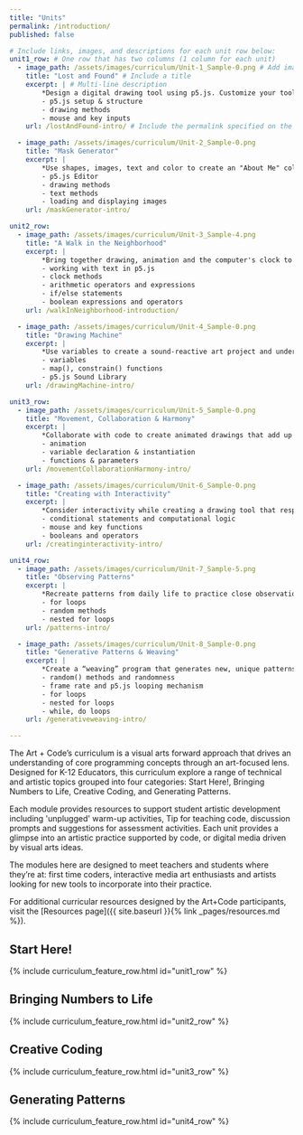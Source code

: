 ```yaml
---
title: "Units"
permalink: /introduction/
published: false

# Include links, images, and descriptions for each unit row below:
unit1_row: # One row that has two columns (1 column for each unit)
  - image_path: /assets/images/curriculum/Unit-1_Sample-0.png # Add image in /assets/images and link it here
    title: "Lost and Found" # Include a title
    excerpt: | # Multi-line description
        *Design a digital drawing tool using p5.js. Customize your tool to express unique qualities of line and composition!* 
        - p5.js setup & structure
        - drawing methods
        - mouse and key inputs
    url: /lostAndFound-intro/ # Include the permalink specified on the unit's page

  - image_path: /assets/images/curriculum/Unit-2_Sample-0.png
    title: "Mask Generator"
    excerpt: |
        *Use shapes, images, text and color to create an "About Me" collage to create a self-portrait while exploring the p5.js editor and its many features.* 
        - p5.js Editor
        - drawing methods
        - text methods
        - loading and displaying images
    url: /maskGenerator-intro/

unit2_row:
  - image_path: /assets/images/curriculum/Unit-3_Sample-4.png
    title: "A Walk in the Neighborhood"
    excerpt: |
        *Bring together drawing, animation and the computer's clock to engage with **time** as an artistic concept and design your own clock!*
        - working with text in p5.js
        - clock methods
        - arithmetic operators and expressions
        - if/else statements
        - boolean expressions and operators
    url: /walkInNeighborhood-introduction/

  - image_path: /assets/images/curriculum/Unit-4_Sample-0.png
    title: "Drawing Machine"
    excerpt: |
        *Use variables to create a sound-reactive art project and understand the way data can feed into inputs and outputs*
        - variables
        - map(), constrain() functions
        - p5.js Sound Library
    url: /drawingMachine-intro/

unit3_row:
  - image_path: /assets/images/curriculum/Unit-5_Sample-0.png
    title: "Movement, Collaboration & Harmony"
    excerpt: |
        *Collaborate with code to create animated drawings that add up to more than the sum of their parts.*
        - animation
        - variable declaration & instantiation
        - functions & parameters
    url: /movementCollaborationHarmony-intro/

  - image_path: /assets/images/curriculum/Unit-6_Sample-0.png
    title: "Creating with Interactivity"
    excerpt: |
        *Consider interactivity while creating a drawing tool that responds to user inputs.*
        - conditional statements and computational logic
        - mouse and key functions
        - booleans and operators
    url: /creatinginteractivity-intro/

unit4_row:
  - image_path: /assets/images/curriculum/Unit-7_Sample-5.png
    title: "Observing Patterns"
    excerpt: |
        *Recreate patterns from daily life to practice close observation and iteration.*
        - for loops
        - random methods
        - nested for loops
    url: /patterns-intro/

  - image_path: /assets/images/curriculum/Unit-8_Sample-0.png
    title: "Generative Patterns & Weaving"
    excerpt: |
        *Create a “weaving” program that generates new, unique patterns based on programmatic randomness.*
        - random() methods and randomness
        - frame rate and p5.js looping mechanism
        - for loops
        - nested for loops
        - while, do loops
    url: /generativeweaving-intro/

---
```


The Art + Code’s curriculum is a visual arts forward approach that drives an understanding of core programming concepts through an art-focused lens. Designed for K-12 Educators, this curriculum explore a range of technical and artistic topics grouped into four categories: Start Here!, Bringing Numbers to Life, Creative Coding, and Generating Patterns. 

Each module provides resources to support student artistic development including 'unplugged' warm-up activities, Tip for teaching code, discussion prompts and suggestions for assessment activities. Each unit provides a glimpse into an artistic practice supported by code, or digital media driven by visual arts ideas. 

The modules here are designed to meet teachers and students where they’re at: first time coders, interactive media art enthusiasts and artists looking for new tools to incorporate into their practice.

For additional curricular resources designed by the Art+Code participants, visit the [Resources page]({{ site.baseurl }}{% link _pages/resources.md %}).

## Start Here!

{% include curriculum_feature_row.html id="unit1_row" %}

## Bringing Numbers to Life

{% include curriculum_feature_row.html id="unit2_row" %}

## Creative Coding

{% include curriculum_feature_row.html id="unit3_row" %}

## Generating Patterns

{% include curriculum_feature_row.html id="unit4_row" %}
